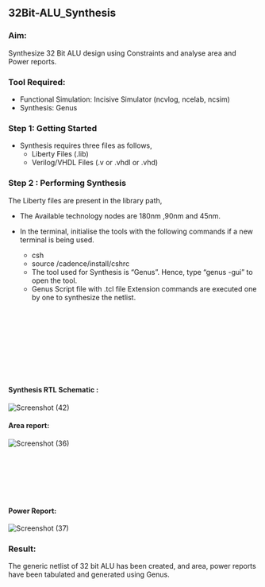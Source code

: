 ## 32Bit-ALU_Synthesis

### Aim:

Synthesize 32 Bit ALU design using Constraints and analyse area and Power reports.

### Tool Required:

- Functional Simulation: Incisive Simulator (ncvlog, ncelab, ncsim)
- Synthesis: Genus

### Step 1: Getting Started

- Synthesis requires three files as follows,
    + Liberty Files (.lib)
    + Verilog/VHDL Files (.v or .vhdl or .vhd)

### Step 2 : Performing Synthesis

The Liberty files are present in the library path,

- The Available technology nodes are 180nm ,90nm and 45nm.
- In the terminal, initialise the tools with the following commands if a new terminal is being
used.

    + csh
    + source /cadence/install/cshrc
    + The tool used for Synthesis is “Genus”. Hence, type “genus -gui” to open the tool.
    + Genus Script file with .tcl file Extension commands are executed one by one to synthesize the netlist.


<br>
<br>
<br>
<br>
<br>
<br>
<br>
<br>


#### Synthesis RTL Schematic :

![Screenshot (42)](https://github.com/user-attachments/assets/de9d2cfa-6d57-4063-b82d-7d4988bf7d09)

#### Area report:

![Screenshot (36)](https://github.com/user-attachments/assets/e77cbeab-65ef-4184-861d-38577c45bfb7)

<br>
<br>
<br>
<br>
<br>

#### Power Report:

![Screenshot (37)](https://github.com/user-attachments/assets/1bc605a6-acc7-4893-bb19-3255ae833937)

### Result: 
The generic netlist of 32 bit ALU  has been created, and area, power reports have been tabulated and generated using Genus.
